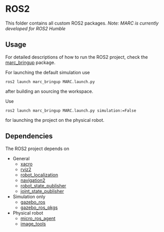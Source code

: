 # ROS2 
This folder contains all custom ROS2 packages. 
*Note: MARC is currently developed for ROS2 Humble*

## Usage
For detailed descriptions of how to run the ROS2 project, check the [marc_bringup](marc/marc_bringup) package.

For launching the default simulation use

    ros2 launch marc_bringup MARC.launch.py

after building an sourcing the workspace.

Use 

    ros2 launch marc_bringup MARC.launch.py simulation:=False

for launching the project on the physical robot.

## Dependencies
The ROS2 project depends on
*   General
    *   [xacro](https://index.ros.org/p/xacro/)  
    *   [rviz2](https://index.ros.org/p/rviz2/)
    *   [robot_localization](https://index.ros.org/p/robot_localization/)
    *   [navigation2](https://navigation.ros.org/)
    *   [robot_state_publisher](https://index.ros.org/p/robot_state_publisher/)
    *   [joint_state_publisher](https://index.ros.org/p/joint_state_publisher/)
*   Simulation only
    *   [gazebo_ros](https://index.ros.org/p/gazebo_ros/)
    *   [gazebo_ros_pkgs](https://index.ros.org/p/gazebo_ros_pkgs/)
*   Physical robot
    *   [micro_ros_agent](https://github.com/micro-ROS/)
    *   [image_tools](https://index.ros.org/p/image_tools/)